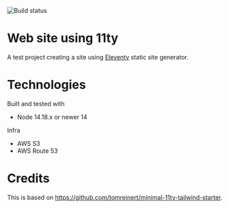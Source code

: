 ![Build status](https://github.com/pelaakso/www2-eleventy/actions/workflows/build-non-production.yml/badge.svg?branch=main)

# Web site using 11ty

A test project creating a site using [Eleventy](https://www.11ty.dev/) static site generator.

# Technologies

Built and tested with

* Node 14.18.x or newer 14

Infra

* AWS S3
* AWS Route 53

# Credits

This is based on https://github.com/tomreinert/minimal-11ty-tailwind-starter.
